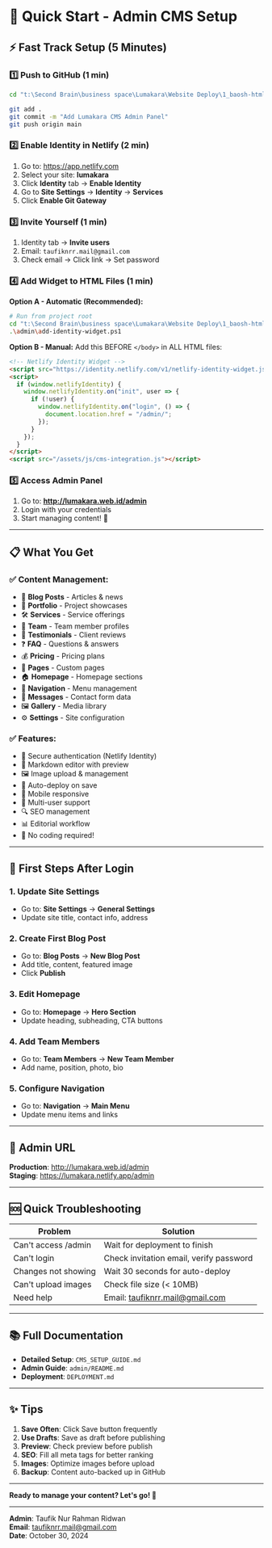 # 🚀 Quick Start - Admin CMS Setup

## ⚡ Fast Track Setup (5 Minutes)

### 1️⃣ Push to GitHub (1 min)

```bash
cd "t:\Second Brain\business space\Lumakara\Website Deploy\1_baosh-html-files"

git add .
git commit -m "Add Lumakara CMS Admin Panel"
git push origin main
```

### 2️⃣ Enable Identity in Netlify (2 min)

1. Go to: https://app.netlify.com
2. Select your site: **lumakara**
3. Click **Identity** tab → **Enable Identity**
4. Go to **Site Settings** → **Identity** → **Services**
5. Click **Enable Git Gateway**

### 3️⃣ Invite Yourself (1 min)

1. Identity tab → **Invite users**
2. Email: `taufiknrr.mail@gmail.com`
3. Check email → Click link → Set password

### 4️⃣ Add Widget to HTML Files (1 min)

**Option A - Automatic (Recommended):**
```bash
# Run from project root
cd "t:\Second Brain\business space\Lumakara\Website Deploy\1_baosh-html-files"
.\admin\add-identity-widget.ps1
```

**Option B - Manual:**
Add this BEFORE `</body>` in ALL HTML files:

```html
<!-- Netlify Identity Widget -->
<script src="https://identity.netlify.com/v1/netlify-identity-widget.js"></script>
<script>
  if (window.netlifyIdentity) {
    window.netlifyIdentity.on("init", user => {
      if (!user) {
        window.netlifyIdentity.on("login", () => {
          document.location.href = "/admin/";
        });
      }
    });
  }
</script>
<script src="/assets/js/cms-integration.js"></script>
```

### 5️⃣ Access Admin Panel

1. Go to: **http://lumakara.web.id/admin**
2. Login with your credentials
3. Start managing content! 🎉

---

## 📋 What You Get

### ✅ Content Management:
- 📝 **Blog Posts** - Articles & news
- 💼 **Portfolio** - Project showcases  
- 🛠️ **Services** - Service offerings
- 👥 **Team** - Team member profiles
- 💬 **Testimonials** - Client reviews
- ❓ **FAQ** - Questions & answers
- 💰 **Pricing** - Pricing plans
- 📄 **Pages** - Custom pages
- 🏠 **Homepage** - Homepage sections
- 🧭 **Navigation** - Menu management
- 📧 **Messages** - Contact form data
- 🖼️ **Gallery** - Media library
- ⚙️ **Settings** - Site configuration

### ✅ Features:
- 🔐 Secure authentication (Netlify Identity)
- 📝 Markdown editor with preview
- 🖼️ Image upload & management
- 🔄 Auto-deploy on save
- 📱 Mobile responsive
- 👥 Multi-user support
- 🔍 SEO management
- 📊 Editorial workflow
- 🎨 No coding required!

---

## 🎯 First Steps After Login

### 1. Update Site Settings
- Go to: **Site Settings** → **General Settings**
- Update site title, contact info, address

### 2. Create First Blog Post
- Go to: **Blog Posts** → **New Blog Post**
- Add title, content, featured image
- Click **Publish**

### 3. Edit Homepage
- Go to: **Homepage** → **Hero Section**
- Update heading, subheading, CTA buttons

### 4. Add Team Members
- Go to: **Team Members** → **New Team Member**
- Add name, position, photo, bio

### 5. Configure Navigation
- Go to: **Navigation** → **Main Menu**
- Update menu items and links

---

## 📱 Admin URL

**Production**: http://lumakara.web.id/admin  
**Staging**: https://lumakara.netlify.app/admin

---

## 🆘 Quick Troubleshooting

| Problem | Solution |
|---------|----------|
| Can't access /admin | Wait for deployment to finish |
| Can't login | Check invitation email, verify password |
| Changes not showing | Wait 30 seconds for auto-deploy |
| Can't upload images | Check file size (< 10MB) |
| Need help | Email: taufiknrr.mail@gmail.com |

---

## 📚 Full Documentation

- **Detailed Setup**: `CMS_SETUP_GUIDE.md`
- **Admin Guide**: `admin/README.md`
- **Deployment**: `DEPLOYMENT.md`

---

## ✨ Tips

1. **Save Often**: Click Save button frequently
2. **Use Drafts**: Save as draft before publishing
3. **Preview**: Check preview before publish
4. **SEO**: Fill all meta tags for better ranking
5. **Images**: Optimize images before upload
6. **Backup**: Content auto-backed up in GitHub

---

**Ready to manage your content? Let's go! 🚀**

---

**Admin**: Taufik Nur Rahman Ridwan  
**Email**: taufiknrr.mail@gmail.com  
**Date**: October 30, 2024
